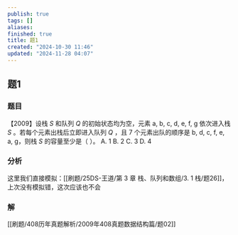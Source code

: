 ```yaml
---
publish: true
tags: []
aliases: 
finished: true
title: 题1
created: "2024-10-30 11:46"
updated: "2024-11-28 04:07"
---
```

## 题1
### 题目
【2009】设栈 $S$ 和队列 $Q$ 的初始状态均为空，元素 a, b, c, d, e, f, g 依次进入栈 $S$ 。若每个元素出栈后立即进入队列 $Q$ ，且 $7$ 个元素出队的顺序是 b, d, c, f, e, a, g，则栈 $S$ 的容量至少是（ ）。
A. 1
B. 2
C. 3
D. 4
### 分析
这里我们直接模拟：[[刷题/25DS-王道/第 3 章 栈、队列和数组/3. 1 栈/题26]]，上次没有模拟错，这次应该也不会
### 解
[[刷题/408历年真题解析/2009年408真题数据结构篇/题02]]